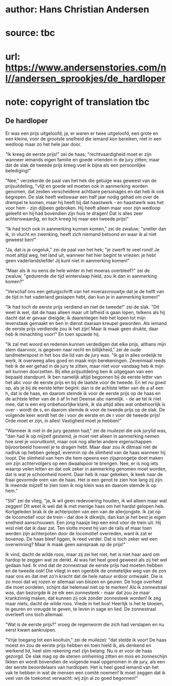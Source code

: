 # author: Hans Christian Andersen
# source: tbc
# url: https://www.andersenstories.com/nl//andersen_sprookjes/de_hardloper
# note: copyright of translation tbc

## De hardloper 

Er was een prijs uitgeloofd, ja, er waren er twee uitgeloofd, een grote
en een kleine, voor de grootste snelheid die iemand kon bereiken, niet
in een wedloop maar zo het hele jaar door.

"Ik kreeg de eerste prijs!" zei de haas; "rechtvaardigheid moet er
zijn wanneer iemands eigen familie en goede vrienden in de jury zitten;
maar dat de slak de tweede prijs kreeg voel ik bijna als een
persoonlijke belediging!"

"Nee," verzekerde de paal van het hek die getuige was geweest van de
prijsuitdeling, "vlijt en goede wil moeten ook in aanmerking worden
genomen, dat zeiden verscheidene achtbare personages en dat heb ik ook
begrepen. De slak heeft weliswaar een half jaar nodig gehad om over de
drempel te komen, maar hij heeft bij dat haastwerk - en haastwerk was
het voor hem - zijn dijbeen gebroken. Hij heeft alleen maar voor zijn
wedloop geleefd en hij had bovendien zijn huis te dragen! Dat is alles
zeer achtenswaardig, en toch kreeg hij maar een tweede prijs!"

"Ik had toch ook in aanmerking kunnen komen," zei de zwaluw; "sneller
dan ik, in vlucht en zwenking, heeft zich niemand betoond en waar ik al
niet geweest ben!"

"Ja, dat is je ongeluk," zei de paal van het hek; "je zwerft te veel
rond! Je moet altijd weg, het land uit, wanneer het hier begint te
vriezen: je hebt geen vaderlandsliefde! Jij kunt niet in aanmerking
komen!"

"Maar als ik nu eens de hele winter in het moeras overbleef?" zei de
zwaluw, "gedurende die tijd winterslaap hield, zou ik dan in aanmerking
komen?"

"Verschaf ons een getuigschrift van het moerasvrouwtje dat je de helft
van de tijd in het vaderland geslapen hebt, dan kun je in aanmerking
komen!"

"Ik had toch de eerste prijs verdiend en niet de tweede!" zei de slak.
"Dit weet ik wel, dat de haas alleen maar uit lafheid is gaan lopen,
telkens als hij dacht dat er gevaar dreigde; ik daarentegen heb het
lopen tot mijn levenstaak gemaakt en ben in dienst daaraan kreupel
geworden. Als iemand de eerste prijs verdiende zou ik het zijn! Maar ik
maak geen drukte, daar heb ik minachting voor!" En toen spuwde hij.

"Ik zal met woord en redenen kunnen verdedigen dat elke prijs, althans
mijn stem daarvoor, is gegeven naar recht en billijkheid," zei de oude
landmeterspost in het bos die lid van de jury was. "Ik ga in alles
ordelijk te werk, ik overweeg alles goed en maak mijn berekeningen.
Zevenmaal reeds heb ik de eer gehad in de jury te zitten, maar niet voor
vandaag heb ik mijn wil kunnen doorzetten. Bij elke prijsuitdeling ben
ik uitgegaan van een bepaald standpunt. Ik ben namelijk altijd begonnen
bij de eerste letter van het abc voor de eerste prijs en bij de laatste
voor de tweede. En let nu goed op, als je bij de eerste letter begint:
dan is de achtste letter van de a af een h, dat is de haas, en daarom
stemde ik voor de eerste prijs op de haas en de achtste letter van de ö
af In het Deense abc namelijk. - de ae tel ik niet mee, dat is een erg
onbehoorlijke klank, ik sla altijd alles wat onbehoorlijk is over -
wordt de s, en daarom stemde ik voor de tweede prijs op de slak. De
volgende keer wordt het de i voor de eerste en de r voor de tweede
prijs! Orde moet er zijn, in alles! Vastigheid moet je hebben!"

"Wanneer ik niet in de jury gezeten had," zei de muilezel die ook
jurylid was, "dan had ik op mijzelf gestemd, je moet niet alleen in
aanmerking nemen hoe snel je vooruitkomt, maar ook nog allerlei andere
eigenschappen bijvoorbeeld hoeveel je te dragen hebt. Maar daar zou ik
ditmaal niet de nadruk op hebben gelegd, evenmin op de slimheid van de
haas wanneer hij loopt. Die slimheid van hem die hem opeens een
zijsprongetje doet maken om zijn achtervolgers op een dwaalspoor te
brengen. Nee, er is nog iets waarop velen letten en dat ook zeker in
aanmerking genomen moet worden, dat is wat je schoonheid noemt. Daar heb
ik naar gekeken, ik keek naar de fraai gevormde oren van de haas. Het is
een genot te zien hoe lang zij zijn. Ik meende mijzelf te zien toen ik
nog klein was en daarom stemde ik op hem."

"Stil" zei de vlieg, "ja, ik wil geen redevoering houden, ik wil
alleen maar wat zeggen! Dit weet ik wel dat ik met menige haas om het
hardst gelopen heb. Kortgeleden brak ik de achterpoten van een van de
allerjongste. Ik zat op de locomotief voor de trein - dat doe ik
dikwijls, dan kan je het best je eigen snelheid aanschouwen. Een jong
haasje liep een eind voor de trein uit. Hij wist niet dat ik daar zat.
Ten slotte moest hij van de rails af maar toen werden zijn achterpoten
door de locomotief overreden, want ik zat er bovenop. De haas bleef
liggen, ik reed verder. Dat is toch zeker wel een overwinning? Maar ik
maak geen aanspraak op de prijs!"

Ik vind, dacht de wilde roos, maar zij zei het niet, het is niet haar
aard om hardop te zeggen wat ze denkt. Al was het heel goed geweest als
zij het wel gedaan had. Ik vind dat de zonnestraal de eerste prijs had
moeten hebben en de tweede ook! Die vliegt in een ogenblik de
onmetelijke weg van de zon naar ons en dat met zo'n kracht dat de hele
natuur erdoor ontwaakt. Die is zo mooi dat wij rozen er allemaal van
blozen en geuren. De hoge overheid die moet oordelen, schijnt dat
helemaal niet op te merken! Als ik zonnestraal was, dan bezorgde ik ze
elk een zonnesteek - maar dat zou ze maar krankzinnig maken, dat kunnen
zij ook zonder zonnesteek worden! Ik zeg maar niets, dacht de wilde
roos. Vrede in het bos! Heerlijk is het te bloeien, te geuren en vreugde
te geven, te leven in sage en lied. De zonnestraal overleeft ons toch
allemaal.

"Wat is de eerste prijs?" vroeg de regenworm die zich had verslapen en
nu eerst kwam aankruipen.

"Vrije toegang tot een kooltuin," zei de muilezel; "dat stelde ik
voor! De haas moest en zou de eerste prijs hebben en toen hield ik, als
denkend en werkend lid, heel slim rekening met zijn belang. Nu is er
voor de haas gezorgd. De slak mag op de stenen omheining zitten en mos
en zonneschijn likken en wordt bovendien de volgende maal opgenomen in
de jury, als een der eerste beoordelaars van hardlopen. Het is heel goed
iemand van het vak te hebben in wat de mensen een comité noemen! Ik moet
zeggen dat ik veel van de toekomst verwacht: wij zijn al zo goed
begonnen!"
